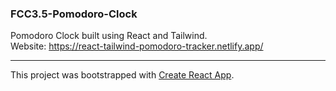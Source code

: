 ### FCC3.5-Pomodoro-Clock

Pomodoro Clock built using React and Tailwind.
<br>
Website: https://react-tailwind-pomodoro-tracker.netlify.app/

---

This project was bootstrapped with [Create React App](https://github.com/facebook/create-react-app).
